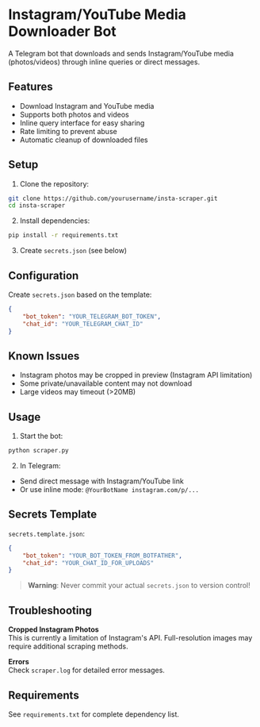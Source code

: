 # Instagram/YouTube Media Downloader Bot

A Telegram bot that downloads and sends Instagram/YouTube media (photos/videos) through inline queries or direct messages.

## Features
- Download Instagram and YouTube media
- Supports both photos and videos
- Inline query interface for easy sharing
- Rate limiting to prevent abuse
- Automatic cleanup of downloaded files

## Setup

1. Clone the repository:
```bash
git clone https://github.com/yourusername/insta-scraper.git
cd insta-scraper
```

2. Install dependencies:
```bash
pip install -r requirements.txt
```

3. Create `secrets.json` (see below)

## Configuration

Create `secrets.json` based on the template:
```json
{
    "bot_token": "YOUR_TELEGRAM_BOT_TOKEN",
    "chat_id": "YOUR_TELEGRAM_CHAT_ID"
}
```

## Known Issues
- Instagram photos may be cropped in preview (Instagram API limitation)
- Some private/unavailable content may not download
- Large videos may timeout (>20MB)

## Usage

1. Start the bot:
```bash
python scraper.py
```

2. In Telegram:
- Send direct message with Instagram/YouTube link
- Or use inline mode: `@YourBotName instagram.com/p/...`

## Secrets Template

`secrets.template.json`:
```json
{
    "bot_token": "YOUR_BOT_TOKEN_FROM_BOTFATHER",
    "chat_id": "YOUR_CHAT_ID_FOR_UPLOADS"
}
```

> **Warning**: Never commit your actual `secrets.json` to version control!

## Troubleshooting

**Cropped Instagram Photos**  
This is currently a limitation of Instagram's API. Full-resolution images may require additional scraping methods.

**Errors**  
Check `scraper.log` for detailed error messages.

## Requirements

See `requirements.txt` for complete dependency list.
